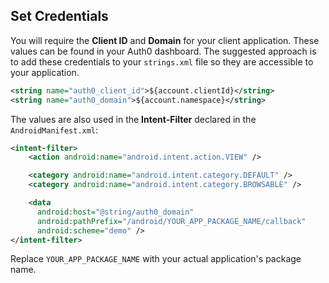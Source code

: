 ## Set Credentials

You will require the **Client ID** and **Domain** for your client application. These values can be found in your Auth0 dashboard. The suggested approach is to add these credentials to your `strings.xml` file so they are accessible to your application.

```xml
<string name="auth0_client_id">${account.clientId}</string>
<string name="auth0_domain">${account.namespace}</string>
```

The values are also used in the **Intent-Filter** declared in the `AndroidManifest.xml`:

```xml
<intent-filter>
    <action android:name="android.intent.action.VIEW" />

    <category android:name="android.intent.category.DEFAULT" />
    <category android:name="android.intent.category.BROWSABLE" />

    <data
      android:host="@string/auth0_domain"
      android:pathPrefix="/android/YOUR_APP_PACKAGE_NAME/callback"
      android:scheme="demo" />
</intent-filter>
```

Replace `YOUR_APP_PACKAGE_NAME` with your actual application's package name.

